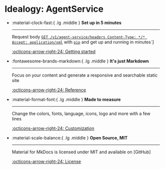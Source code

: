 
# Idealogy: AgentService
<div class="grid cards" markdown>

-   :material-clock-fast:{ .lg .middle } __Set up in 5 minutes__

    ---

    Request body [`GET /v1/agent-service/headers
                  Content-Type: */*
                  Accept: application/xml`](#) with [`pip`](#) and get up
                  and running in minutes`]

    [:octicons-arrow-right-24: Getting started](#)

-   :fontawesome-brands-markdown:{ .lg .middle } __It's just Markdown__

    ---

    Focus on your content and generate a responsive and searchable static site

    [:octicons-arrow-right-24: Reference](#)

-   :material-format-font:{ .lg .middle } __Made to measure__

    ---

    Change the colors, fonts, language, icons, logo and more with a few lines

    [:octicons-arrow-right-24: Customization](#)

-   :material-scale-balance:{ .lg .middle } __Open Source, MIT__

    ---

    Material for MkDocs is licensed under MIT and available on [GitHub]

    [:octicons-arrow-right-24: License](#)

</div>
